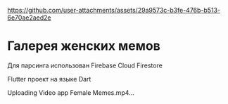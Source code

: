 
https://github.com/user-attachments/assets/29a9573c-b3fe-476b-b513-6e70ae2aed2e
# Галерея женских мемов 

Для парсинга использован Firebase Cloud Firestore

Flutter проект на языке Dart

Uploading Video app Female Memes.mp4…
